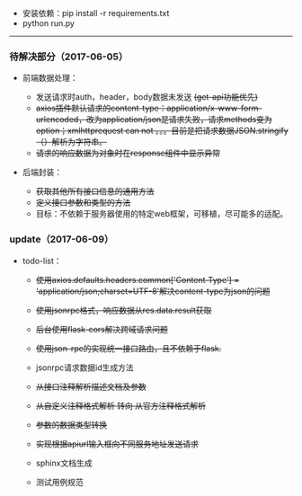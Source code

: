 - 安装依赖：pip install -r requirements.txt
- python run.py

- - -
### 待解决部分（2017-06-05）

- 前端数据处理：

  - 发送请求时auth，header，body数据未发送 ~~(get-api功能优先)~~
  - ~~axios插件默认请求的content-type：application/x-www-form-urlencoded，改为application/json是请求失败，请求methods变为option；xmlhttprequest can not 。。。目前是把请求数据JSON.stringify（）解析为字符串。~~
  - ~~请求的响应数据为对象时在response组件中显示异常~~

- 后端封装：
  - ~~获取其他所有接口信息的通用方法~~
  - ~~定义接口参数和类型的方法~~
  - 目标：不依赖于服务器使用的特定web框架，可移植，尽可能多的适配。


### update（2017-06-09）

- todo-list：

  - ~~使用axios.defaults.headers.common['Content-Type'] = 'application/json;charset=UTF-8'解决content-type为json的问题~~

  - ~~使用jsonrpc格式，响应数据从res.data.result获取~~

  - ~~后台使用flask-cors解决跨域请求问题~~

  - ~~使用json-rpc的实现统一接口路由，且不依赖于flask.~~

  - jsonrpc请求数据id生成方法

  - ~~从接口注释解析描述文档及参数~~

  - ~~从自定义注释格式解析 转向  从官方注释格式解析~~
  
  - ~~参数的数据类型转换~~
  
  - ~~实现根据apiurl输入框向不同服务地址发送请求~~

  - sphinx文档生成

  - 测试用例规范
